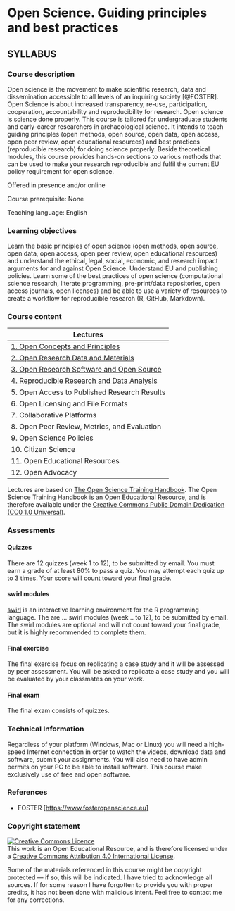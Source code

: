 Open Science. Guiding principles and best practices
===================================================

## SYLLABUS

### Course description

Open science is the movement to make scientific research, data and dissemination accessible to all levels of an inquiring society [@FOSTER]. Open Science is about increased transparency, re-use, participation, cooperation, accountability and reproducibility for research. Open science is science done properly. This course is tailored for undergraduate students and early-career researchers in archaeological science. It intends to teach guiding principles (open methods, open source, open data, open access, open peer review, open educational resources) and best practices (reproducible research) for doing science properly. Beside theoretical modules, this course provides hands-on sections to various methods that can be used to make your research reproducible and fulfil the current EU policy requirement for open science.

Offered in presence and/or online

Course prerequisite: None

Teaching language: English

### Learning objectives

Learn the basic principles of open science (open methods, open source, open data, open access, open peer review, open educational resources) and understand the ethical, legal, social, economic, and research impact arguments for and against Open Science. Understand EU and publishing policies. Learn some of the best practices of open science (computational science research, literate programming, pre-print/data repositories, open access journals, open licenses) and be able to use a variety of resources to create a workflow for reproducible research (R, GitHub, Markdown).

### Course content

| Lectures                                                                |
|-------------------------------------------------------------------------|
| [1. Open Concepts and Principles](./1_open_concepts_and_principles)     |
| [2. Open Research Data and Materials](./2_open_research_data_and_materials) |
| [3. Open Research Software and Open Source](./3_open_research_software_and_open_source) |
| [4. Reproducible Research and Data Analysis](./4_reproducible_research_and_data_analysis) |
| 5. Open Access to Published Research Results |
| 6. Open Licensing and File Formats           |
| 7. Collaborative Platforms                   |
| 8. Open Peer Review, Metrics, and Evaluation |
| 9. Open Science Policies                     |
| 10. Citizen Science                          |
| 11. Open Educational Resources               |
| 12. Open Advocacy                            |

Lectures are based on [The Open Science Training Handbook](https://book.fosteropenscience.eu/en/). The Open Science Training Handbook is an Open Educational Resource, and is therefore available under the [Creative Commons Public Domain Dedication (CC0 1.0 Universal)](https://creativecommons.org/publicdomain/zero/1.0/).

### Assessments

#### Quizzes

There are 12 quizzes (week 1 to 12), to be submitted by email. You must earn a grade of at least 80% to pass a quiz. You may attempt each quiz up to 3 times. Your score will count toward your final grade.

#### swirl modules

[swirl](https://swirlstats.com/) is an interactive learning environment for the R programming language. The are ... swirl modules (week .. to 12), to be submitted by email. The swirl modules are optional and will not count toward your final grade, but it is highly recommended to complete them.

#### Final exercise

The final exercise focus on replicating a case study and it will be assessed by peer assessment. You will be asked to replicate a case study and you will be evaluated by your classmates on your work.

#### Final exam

The final exam consists of quizzes.

### Technical Information

Regardless of your platform (Windows, Mac or Linux) you will need a high-speed Internet connection in order to watch the videos, download data and software, submit your assignments. You will also need to have admin permits on your PC to be able to install software. This course make exclusively use of free and open software.

### References

* FOSTER [https://www.fosteropenscience.eu]

### Copyright statement

<a rel="license" href="http://creativecommons.org/licenses/by/4.0/"><img alt="Creative Commons Licence" style="border-width:0" src="https://i.creativecommons.org/l/by/4.0/88x31.png" /></a><br />This work is an Open Educational Resource, and is therefore licensed under a <a rel="license" href="http://creativecommons.org/licenses/by/4.0/">Creative Commons Attribution 4.0 International License</a>.

Some of the materials referenced in this course might be copyright protected — if so, this will be indicated.  I have tried to acknowledge all sources. If for some reason I have forgotten to provide you with proper credits, it has not been done with malicious intent. Feel free to contact me for any corrections.
